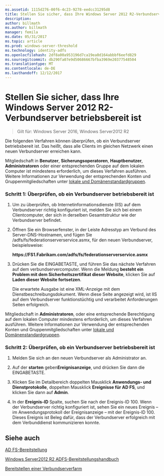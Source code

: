 ```yaml
---
ms.assetid: 1115d276-00f6-4c23-9278-eedcc31295d8
title: Stellen Sie sicher, dass Ihre Windows Server 2012 R2-Verbundserver betriebsbereit ist
description: 
author: billmath
ms.author: billmath
manager: femila
ms.date: 05/31/2017
ms.topic: article
ms.prod: windows-server-threshold
ms.technology: identity-adfs
ms.openlocfilehash: 2df8a00a953196d7ca19ea0d164abbbf6eefd829
ms.sourcegitcommit: db290fa07e9d50686667bfba3969e20377548504
ms.translationtype: MT
ms.contentlocale: de-DE
ms.lasthandoff: 12/12/2017
---
```

# <a name="verify-your-windows-server-2012-r2-federation-server-is-operational"></a>Stellen Sie sicher, dass Ihre Windows Server 2012 R2-Verbundserver betriebsbereit ist

>Gilt für: Windows Server 2016, Windows Server2012 R2

Die folgenden Verfahren können überprüfen, ob ein Verbundserver betriebsbereit ist. Das heißt, dass alle Clients im gleichen Netzwerk einen neuen Verbundserver erreichen kann.  
  
Mitgliedschaft in **Benutzer**, **Sicherungsoperatoren**, **Hauptbenutzer**, **Administratoren** oder einer entsprechenden Gruppe auf dem lokalen Computer ist mindestens erforderlich, um dieses Verfahren ausführen.  Weitere Informationen zur Verwendung der entsprechenden Konten und Gruppenmitgliedschaften unter [lokale und Domänenstandardgruppen](https://go.microsoft.com/fwlink/?LinkId=83477).   
  
### <a name="procedure-1-to-verify-that-a-federation-server-is-operational"></a>Schritt 1: Überprüfen, ob ein Verbundserver betriebsbereit ist  
  
1.  Um zu überprüfen, ob Internetinformationsdienste \(IIS\) auf dem Verbundserver richtig konfiguriert ist, melden Sie sich bei einem Clientcomputer, der sich in derselben Gesamtstruktur wie der Verbundserver befindet.  
  
2.  Öffnen Sie ein Browserfenster, in der Leiste Adresstyp am Verbund des Server-DNS-Hostnamen, und fügen Sie \/adfs\/fs\/federationserverservice.asmx, für den neuen Verbundserver, beispielsweise:  
  
    **https:\/\/FS1.Fabrikam.com\/adfs\/fs\/federationserverservice.asmx**  
  
3.  Drücken Sie die EINGABETASTE, und führen Sie das nächste Verfahren auf dem verbundservercomputer. Wenn die Meldung **besteht ein Problem mit dem Sicherheitszertifikat dieser Website**, klicken Sie auf **Laden dieser Website fortsetzen**.  
  
    Die erwartete Ausgabe ist eine XML-Anzeige mit dem Dienstbeschreibungsdokument. Wenn diese Seite angezeigt wird, ist IIS auf dem Verbundserver funktionstüchtig und verarbeitet Anforderungen Seiten erfolgreich.  
  
Mitgliedschaft in **Administratoren**, oder eine entsprechende Berechtigung auf dem lokalen Computer mindestens erforderlich, um dieses Verfahren ausführen.  Weitere Informationen zur Verwendung der entsprechenden Konten und Gruppenmitgliedschaften unter [lokale und Domänenstandardgruppen](https://go.microsoft.com/fwlink/?LinkId=83477).   
  
### <a name="procedure-2-to-verify-that-a-federation-server-is-operational"></a>Schritt 2: Überprüfen, ob ein Verbundserver betriebsbereit ist  
  
1.  Melden Sie sich an den neuen Verbundserver als Administrator an.  
  
2.  Auf der **starten** geben**Ereignisanzeige**, und drücken Sie dann die EINGABETASTE.  
  
3.  Klicken Sie im Detailbereich doppelten Mausklick **Anwendungs- und Dienstprotokolle**, doppelten Mausklick **Ereignisse für AD FS**, und klicken Sie dann auf **Admin**.  
  
4.  In der **Ereignis-ID** Spalte, suchen Sie nach der Ereignis-ID 100. Wenn der Verbundserver richtig konfiguriert ist, sehen Sie ein neues Ereignis – im Anwendungsprotokoll der Ereignisanzeige – mit der Ereignis-ID 100. Dieses Ereignis ist Beleg dafür, dass der Verbundserver erfolgreich mit dem Verbunddienst kommunizieren konnte.  
  
## <a name="see-also"></a>Siehe auch 

[AD FS-Bereitstellung](../../ad-fs/AD-FS-Deployment.md)  

[Windows Server2012 R2 ADFS-Bereitstellungshandbuch](../../ad-fs/deployment/Windows-Server-2012-R2-AD-FS-Deployment-Guide.md)  
 
[Bereitstellen einer Verbundserverfarm](../../ad-fs/deployment/Deploying-a-Federation-Server-Farm.md)  
   
  

